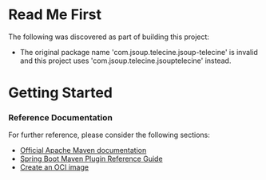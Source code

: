 # Read Me First
The following was discovered as part of building this project:

* The original package name 'com.jsoup.telecine.jsoup-telecine' is invalid and this project uses 'com.jsoup.telecine.jsouptelecine' instead.

# Getting Started

### Reference Documentation
For further reference, please consider the following sections:

* [Official Apache Maven documentation](https://maven.apache.org/guides/index.html)
* [Spring Boot Maven Plugin Reference Guide](https://docs.spring.io/spring-boot/docs/3.2.4/maven-plugin/reference/html/)
* [Create an OCI image](https://docs.spring.io/spring-boot/docs/3.2.4/maven-plugin/reference/html/#build-image)

